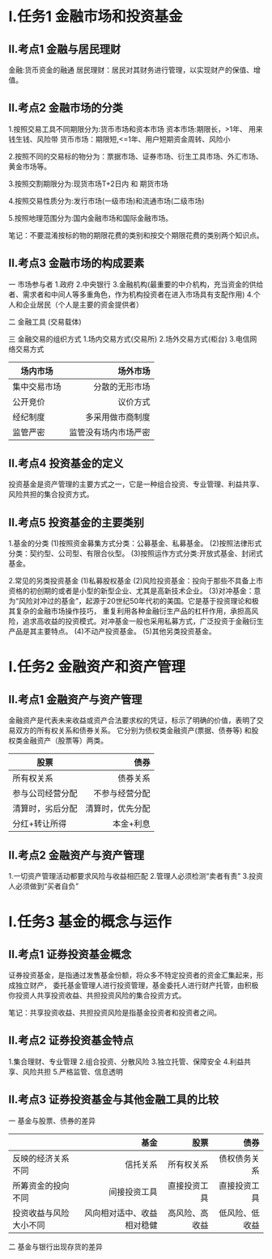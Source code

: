 

# I.任务1 金融市场和投资基金

## II.考点1 金融与居民理财
金融:货币资金的融通
居民理财：居民对其财务进行管理，以实现财产的保值、增值。

## II.考点2 金融市场的分类
1.按照交易工具不同期限分为:货币市场和资本市场
资本市场:期限长，>1年、 用来钱生钱、风险带
货币市场：期限短,<=1年、用户短期资金周转、风险小

2.按照不同的交易标的物分为：票据市场、证券市场、衍生工具市场、外汇市场、黄金市场等。

3.按照交割期限分为:现货市场T+2日内 和 期货市场

4.按照交易性质分为:发行市场(一级市场)和流通市场(二级市场)

5.按照地理范围分为:国内金融市场和国际金融市场。

笔记：不要混淆按标的物的期限花费的类别和按交个期限花费的类别两个知识点。

## II.考点3  金融市场的构成要素
一 市场参与者
1.政府
2.中央银行
3.金融机构(最重要的中介机构，充当资金的供给者、需求者和中间人等多重角色，作为机构投资者在进入市场具有支配作用)
4.个人和企业居民（个人是主要的资金提供者）

二 金融工具 (交易载体)

三 金融交易的组织方式
1.场内交易方式(交易所)
2.场外交易方式(柜台)
3.电信网络交易方式

| 场内市场 | 场外市场 |
| --------   | -----:   | 
| 集中交易市场 | 分散的无形市场  |  
| 公开竞价 | 议价方式  |  
| 经纪制度  | 多采用做市商制度  |
| 监管严密  | 监管没有场内市场严密 |

## II.考点4  投资基金的定义
投资基金是资产管理的主要方式之一，它是一种组合投资、专业管理、利益共享、风险共担的集合投资方式。


## II.考点5  投资基金的主要类别
1.基金的分类
(1)按照资金募集方式分类：公募基金、私募基金。
(2)按照法律形式分类：契约型、公司型、有限合伙型。
(3)按照运作方式分类:开放式基金、封闭式基金。

2.常见的另类投资基金
(1)私募股权基金
(2)风险投资基金：投向于那些不具备上市资格的初创期的或者是小型的新型企业、尤其是高新技术企业。
(3)对冲基金：意为“风险对冲过的基金”，起源于20世纪50年代初的美国。它是基于投资理论和极其复杂的金融市场操作技巧，
重复利用各种金融衍生产品的杠杆作用，承担高风险，追求高收益的投资模式。对冲基金一般也采用私募方式，广泛投资于金融衍生产品是其主要特点。
(4)不动产投资基金。
(5)其他另类投资基金。



# I.任务2 金融资产和资产管理

## II.考点1 金融资产与资产管理
金融资产是代表未来收益或资产合法要求权的凭证，标示了明确的价值，表明了交易双方的所有权关系和债券关系。
它分别为债权类金融资产(票据、债券等) 和股权类金融资产（股票等）两类。


| 股票 | 债券 |
| --------   | -----:   | 
| 所有权关系 | 债券关系  |  
| 参与公司经营分配 | 不参与经营分配  |  
| 清算时，劣后分配  | 清算时，优先分配  |
| 分红+转让所得  | 本金+利息 |


## II.考点2 金融资产与资产管理
1.一切资产管理活动都要求风险与收益相匹配
2.管理人必须检测“卖者有责”
3.投资人必须做到“买者自负”



# I.任务3 基金的概念与运作


## II.考点1 证券投资基金概念
证券投资基金，是指通过发售基金份额，将众多不特定投资者的资金汇集起来，形成独立财产，
委托基金管理人进行投资管理，基金委托人进行财产托管，由积极你投资人共享投资收益、共担投资风险的集合投资方式。

笔记：共享投资收益、共担投资风险是指基金投资者和投资者之间。


## II.考点2  证券投资基金特点
1.集合理财、专业管理
2.组合投资、分散风险
3.独立托管、保障安全
4.利益共享、风险共担
5.严格监管、信息透明

## II.考点3 证券投资基金与其他金融工具的比较

一 基金与股票、债券的差异

|   |基金|股票|债券|
| --------   | -----:   |  -----:   | -----:   | 
|反映的经济关系不同|信托关系|所有权关系|债权债务关系|
|所筹资金的投向不同|间接投资工具|直接投资工具|直接投资工具|
|投资收益与风险大小不同|风向相对适中、收益相对稳健|高风险、高收益|低风险、低收益|


二 基金与银行出现存货的差异


